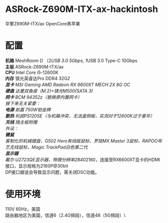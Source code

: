 # ASRock-Z690M-ITX-ax-hackintosh
华擎Z690M-ITX/ax OpenCore黑苹果

# 配置
**机箱** MeshRoom D （2*USB 3.0 5Gbps, 1*USB 3.0 Type-C 10Gbps\
**主板** ASRock-Z690M-ITX/ax\
**CPU** Intel Core i5-12600K\
**内存** 镁光英睿达Pro DDR4 32G*2\
**显卡** MSI Gaming AMD Radeon RX 6600XT MECH 2X 8G OC\
**硬盘** 达墨双鱼座（M.2)+镁光M500(SATA 3)\
**网卡** BCM 94352z（替换原内置网卡）\
接下来无关紧要：\
**电源** 航嘉 750W铂金牌\
**散热** 利民PS120SE（与机箱冲突，无法盖侧板，实测对于12600K过于豪华）\
**天线** 随主板附赠\
外设：\
**键鼠**\
客制化的机械键盘，G502 Hero有线版鼠标，罗技MX Master 3鼠标，RAPOO布艺无线鼠标，Magic TrackPad白色第二代\
**显示器**\
戴尔 U2723QE显示器，物理分辨率2840*2160，连接至RX6600XT显卡的HDMI接口，显示规格为2160P@30bit\
DP接口据说会导致显示问题，需关闭DSC功能。

# 使用环境
110V 60Hz，美国\
路由器地区为美国，信道6（2.4G频段），信道48（5G频段）\
